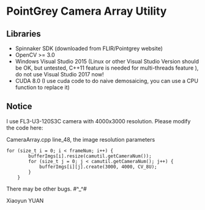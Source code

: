 # PointGrey Camera Array Utility

## Libraries
- Spinnaker SDK (downloaded from FLIR/Pointgrey website)
- OpenCV >= 3.0
- Windows Visual Studio 2015 (Linux or other Visual Studio Version should be OK, but untested, C++11 feature is needed for multi-threads feature ), do not use Visual Studio 2017 now!
- CUDA 8.0 (I use cuda code to do naive demosaicing, you can use a CPU function to replace it)

## Notice
I use FL3-U3-120S3C camera with 4000x3000 resolution. Please modify the code here:

CameraArray.cpp line_48, the image resolution parameters
```
for (size_t i = 0; i < frameNum; i++) {
		bufferImgs[i].resize(camutil.getCameraNum());
		for (size_t j = 0; j < camutil.getCameraNum(); j++) {
			bufferImgs[i][j].create(3000, 4000, CV_8U);
		}
	}
```

There may be other bugs. #^_^#

Xiaoyun YUAN

